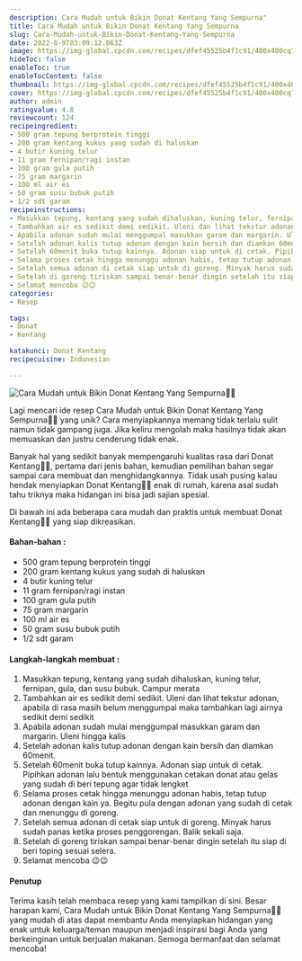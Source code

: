 ```yaml
---
description: Cara Mudah untuk Bikin Donat Kentang Yang Sempurna"
title: Cara Mudah untuk Bikin Donat Kentang Yang Sempurna
slug: Cara-Mudah-untuk-Bikin-Donat-Kentang-Yang-Sempurna
date: 2022-8-9T03:09:12.063Z
image: https://img-global.cpcdn.com/recipes/dfef45525b4f1c91/400x400cq70/photo.jpg
hideToc: false
enableToc: true
enableTocContent: false
thumbnail: https://img-global.cpcdn.com/recipes/dfef45525b4f1c91/400x400cq70/photo.jpg
cover: https://img-global.cpcdn.com/recipes/dfef45525b4f1c91/400x400cq70/photo.jpg
author: admin
ratingvalue: 4.8
reviewcount: 124
recipeingredient:
- 500 gram tepung berprotein tinggi
- 200 gram kentang kukus yang sudah di haluskan
- 4 butir kuning telur
- 11 gram fernipan/ragi instan
- 100 gram gula putih
- 75 gram margarin
- 100 ml air es
- 50 gram susu bubuk putih
- 1/2 sdt garam
recipeinstructions:
- Masukkan tepung, kentang yang sudah dihaluskan, kuning telur, fernipan, gula, dan susu bubuk. Campur merata
- Tambahkan air es sedikit demi sedikit. Uleni dan lihat tekstur adonan, apabila di rasa masih belum menggumpal maka tambahkan lagi airnya sedikit demi sedikit
- Apabila adonan sudah mulai menggumpal masukkan garam dan margarin. Uleni hingga kalis
- Setelah adonan kalis tutup adonan dengan kain bersih dan diamkan 60menit.
- Setelah 60menit buka tutup kainnya. Adonan siap untuk di cetak. Pipihkan adonan lalu bentuk menggunakan cetakan donat atau gelas yang sudah di beri tepung agar tidak lengket
- Selama proses cetak hingga menunggu adonan habis, tetap tutup adonan dengan kain ya. Begitu pula dengan adonan yang sudah di cetak dan menunggu di goreng.
- Setelah semua adonan di cetak siap untuk di goreng. Minyak harus sudah panas ketika proses penggorengan. Balik sekali saja.
- Setelah di goreng tiriskan sampai benar-benar dingin setelah itu siap di beri toping sesuai selera.
- Selamat mencoba 😉😉
categories:
- Resep

tags:
- Donat
- Kentang

katakunci: Donat Kentang
recipecuisine: Indonesian

---
```


![Cara Mudah untuk Bikin Donat Kentang Yang Sempurna👩‍🍳](https://img-global.cpcdn.com/recipes/dfef45525b4f1c91/400x400cq70/photo.jpg)

Lagi mencari ide resep Cara Mudah untuk Bikin Donat Kentang Yang Sempurna👩‍🍳 yang unik? Cara menyiapkannya memang tidak terlalu sulit namun tidak gampang juga. Jika keliru mengolah maka hasilnya tidak akan memuaskan dan justru cenderung tidak enak.

Banyak hal yang sedikit banyak mempengaruhi kualitas rasa dari Donat Kentang👩‍🍳, pertama dari jenis bahan, kemudian pemilihan bahan segar sampai cara membuat dan menghidangkannya. Tidak usah pusing kalau hendak menyiapkan Donat Kentang👩‍🍳 enak di rumah, karena asal sudah tahu triknya maka hidangan ini bisa jadi sajian spesial.

Di bawah ini ada beberapa cara mudah dan praktis untuk membuat Donat Kentang👩‍🍳 yang siap dikreasikan.

<!--inarticleads1-->

#### Bahan-bahan :

- 500 gram tepung berprotein tinggi
- 200 gram kentang kukus yang sudah di haluskan
- 4 butir kuning telur
- 11 gram fernipan/ragi instan
- 100 gram gula putih
- 75 gram margarin
- 100 ml air es
- 50 gram susu bubuk putih
- 1/2 sdt garam

<!--inarticleads2-->

#### Langkah-langkah membuat :

1. Masukkan tepung, kentang yang sudah dihaluskan, kuning telur, fernipan, gula, dan susu bubuk. Campur merata
1. Tambahkan air es sedikit demi sedikit. Uleni dan lihat tekstur adonan, apabila di rasa masih belum menggumpal maka tambahkan lagi airnya sedikit demi sedikit
1. Apabila adonan sudah mulai menggumpal masukkan garam dan margarin. Uleni hingga kalis
1. Setelah adonan kalis tutup adonan dengan kain bersih dan diamkan 60menit.
1. Setelah 60menit buka tutup kainnya. Adonan siap untuk di cetak. Pipihkan adonan lalu bentuk menggunakan cetakan donat atau gelas yang sudah di beri tepung agar tidak lengket
1. Selama proses cetak hingga menunggu adonan habis, tetap tutup adonan dengan kain ya. Begitu pula dengan adonan yang sudah di cetak dan menunggu di goreng.
1. Setelah semua adonan di cetak siap untuk di goreng. Minyak harus sudah panas ketika proses penggorengan. Balik sekali saja.
1. Setelah di goreng tiriskan sampai benar-benar dingin setelah itu siap di beri toping sesuai selera.
1. Selamat mencoba 😉😉

#### Penutup

Terima kasih telah membaca resep yang kami tampilkan di sini. Besar harapan kami, Cara Mudah untuk Bikin Donat Kentang Yang Sempurna👩‍🍳 yang mudah di atas dapat membantu Anda menyiapkan hidangan yang enak untuk keluarga/teman maupun menjadi inspirasi bagi Anda yang berkeinginan untuk berjualan makanan. Semoga bermanfaat dan selamat mencoba!